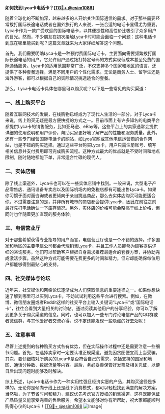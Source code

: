 **如何找到Lyca卡电话卡？[[TG💪+ @esim1088](https://t.me/s/esim1088)]**

随着全球化的不断加深，越来越多的人开始关注国际通信的需求。对于那些需要经常拨打国际长途电话或者在国外旅行的人来说，一张合适的电话卡显得尤为重要。Lyca卡作为一款广受欢迎的国际电话卡，以其便捷性和高性价比吸引了众多用户的目光。然而，不少朋友在初次接触Lyca卡时可能会面临一个问题：这种电话卡到底在哪里能买到呢？这篇文章就来为大家详细解答这个问题。

首先，我们需要明确Lyca卡是一种预付费国际电话卡，主要面向需要频繁拨打国际长途电话的用户。它允许用户通过拨打特定号码的方式实现低成本甚至免费的国际通话服务。Lyca卡的适用范围非常广泛，不仅支持多个国家和地区的语言，还提供了多种套餐选择，满足不同用户的个性化需求。无论是商务人士、留学生还是海外游客，都可以根据自己的实际情况挑选适合的套餐。

那么，Lyca卡电话卡具体在哪里可以购买呢？以下是一些常见的购买渠道：

### 一、线上购买平台

随着互联网技术的发展，在线购物已经成为了现代人生活的一部分。对于Lyca卡来说，线上购买无疑是最方便快捷的方式之一。目前市面上有许多知名的电商平台都提供Lyca卡的销售服务，比如亚马逊、eBay等。这些平台上的卖家通常会提供详细的使用说明和用户评价，帮助买家更好地了解产品的性能和服务质量。此外，还有一些专门经营国际电话卡的网站，如Lyca官网或其他电信运营商的合作网站，也是不错的购买选择。通过这些平台购买Lyca卡，用户只需注册账号、填写相关信息并支付费用即可完成购买流程。这种方式最大的优点就是不受时间和地点限制，随时随地都能下单，非常适合忙碌的现代人。

### 二、实体店铺

除了线上渠道外，Lyca卡也可以在一些实体店铺中找到。一般来说，大型电子产品零售店、通讯设备专卖店以及国际机场内的免税店都有可能出售Lyca卡。如果你习惯于面对面咨询或者更倾向于亲自挑选商品，那么去实体店购买可能更适合你。不过需要注意的是，并非所有城市的商店都会提供Lyca卡，因此在前往之前最好先打电话确认一下库存情况。另外，实体店的价格可能会略高于线上价格，但同时也伴随着更加直观的服务体验。

### 三、电信营业厅

对于那些希望获得专业指导的用户而言，电信营业厅也是一个不错的选择。许多国家和地区的主要电信公司都会代理销售Lyca卡，并且工作人员能够为顾客提供详细的咨询服务。他们可以帮助客户根据自身需求推荐最适合的套餐方案，并协助完成激活步骤。虽然这种方式可能需要花费更多的时间和精力，但它却能确保每位用户都能够得到最贴心的支持。

### 四、社交媒体与论坛

近年来，社交媒体和网络论坛逐渐成为人们获取信息的重要途径之一。如果你想快速了解到哪里可以买到Lyca卡，不妨试试利用这些平台进行搜索。例如，在微博、微信朋友圈或者Reddit这样的社交平台上输入关键词“Lyca卡”或“国际电话卡”，往往会看到大量相关的讨论帖。通过阅读其他用户的分享经验，你可以了解到更多关于购买渠道的信息。同时，也可以加入一些专门讨论电信产品的QQ群或者微信群，与其他爱好者交流心得，说不定还能发现一些隐藏的好去处呢！

### 五、注意事项

尽管上述提到的各种购买方式各有优势，但在实际操作过程中还是需要注意一些细节问题。首先，在选择卖家时一定要认准正规渠道，避免因贪图便宜而上当受骗。其次，要仔细核对所购买的Lyca卡是否符合自己的需求，包括支持的国家和地区、通话分钟数、数据流量等内容。最后，务必妥善保管好发票及相关凭证，以便日后出现问题时能够及时解决。

综上所述，Lyca卡电话卡作为一种实用性强且经济实惠的产品，其购买途径是多样的。无论你是倾向于线上还是线下消费模式，都可以轻松找到满意的解决方案。当然啦，为了节省时间和精力，建议优先考虑官方授权的销售渠道，这样既能保证产品质量又能享受完善的售后服务。希望本文能够对你有所帮助，祝大家都能顺利购得心仪的Lyca卡！[[TG💪+ @esim1088](https://t.me/s/esim1088) ![Image](https://i.postimg.cc/4NQfJmqS/Snipaste-2025-05-13-00-14-12.png)]